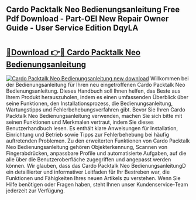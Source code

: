 ## Cardo Packtalk Neo Bedienungsanleitung Free Pdf Download - Part-OEI New Repair Owner Guide - User Service Edition DqyLA

# <h2><a href="http://df4ohs6.blite.top/?on=Cardo+Packtalk+Neo+Bedienungsanleitung">🔗Download 👉🔴 Cardo Packtalk Neo Bedienungsanleitung</a></h2>

[![Cardo Packtalk Neo Bedienungsanleitung new download](https://i.imgur.com/lujVjoI.png)](http://df4ohs6.blite.top/?on=Cardo+Packtalk+Neo+Bedienungsanleitung)
Willkommen bei der Bedienungsanleitung für Ihren neu eingetroffenen Cardo Packtalk Neo Bedienungsanleitung. Dieses Handbuch soll Ihnen helfen, das Beste aus Ihrem Produkt herauszuholen, indem es einen umfassenden Überblick über seine Funktionen, den Installationsprozess, die Bedienungsanleitung, Wartungstipps und Fehlerbehebungsverfahren gibt. Bevor Sie Ihren Cardo Packtalk Neo Bedienungsanleitung verwenden, machen Sie sich bitte mit seinen Funktionen und Merkmalen vertraut, indem Sie dieses Benutzerhandbuch lesen. Es enthält klare Anweisungen für Installation, Einrichtung und Betrieb sowie Tipps zur Fehlerbehebung bei häufig auftretenden Problemen. Zu den erweiterten Funktionen von Cardo Packtalk Neo Bedienungsanleitung gehören Objekterkennung, Scannen von Fingerabdrücken, anpassbare Profile und automatisierte Aufgaben, auf die alle über die Benutzeroberfläche zugegriffen und angepasst werden können. Wir glauben, dass das Cardo Packtalk Neo BedienungsanleitungD ein detaillierter und informativer Leitfaden für Ihr Bestreben war, die Funktionen und Fähigkeiten Ihres neuen Artikels zu verstehen. Wenn Sie Hilfe benötigen oder Fragen haben, steht Ihnen unser Kundenservice-Team jederzeit zur Verfügung.
